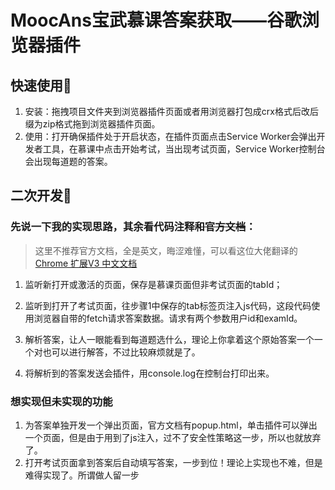 # MoocAns宝武慕课答案获取——谷歌浏览器插件

## 快速使用🚀

1. 安装：拖拽项目文件夹到浏览器插件页面或者用浏览器打包成crx格式后改后缀为zip格式拖到浏览器插件页面。
2. 使用：打开确保插件处于开启状态，在插件页面点击Service Worker会弹出开发者工具，在慕课中点击开始考试，当出现考试页面，Service Worker控制台会出现每道题的答案。

## 二次开发🤖

### 先说一下我的实现思路，其余看代码注释~~和官方文档~~：

> 这里不推荐官方文档，全是英文，晦涩难懂，可以看这位大佬翻译的[Chrome 扩展V3 中文文档](https://doc.yilijishu.info/chrome/scripting.html)

1. 监听新打开或激活的页面，保存是慕课页面但非考试页面的tabId；

2. 监听到打开了考试页面，往步骤1中保存的tab标签页注入js代码，这段代码使用浏览器自带的fetch请求答案数据。请求有两个参数用户id和examId。

3. 解析答案，让人一眼能看到每道题选什么，理论上你拿着这个原始答案一个一个对也可以进行解答，不过比较麻烦就是了。

4. 将解析到的答案发送会插件，用console.log在控制台打印出来。



### 想实现但未实现的功能

1. 为答案单独开发一个弹出页面，官方文档有popup.html，单击插件可以弹出一个页面，但是由于用到了js注入，过不了安全性策略这一步，所以也就放弃了。
2. 打开考试页面拿到答案后自动填写答案，一步到位！理论上实现也不难，但是难得实现了。所谓做人留一步